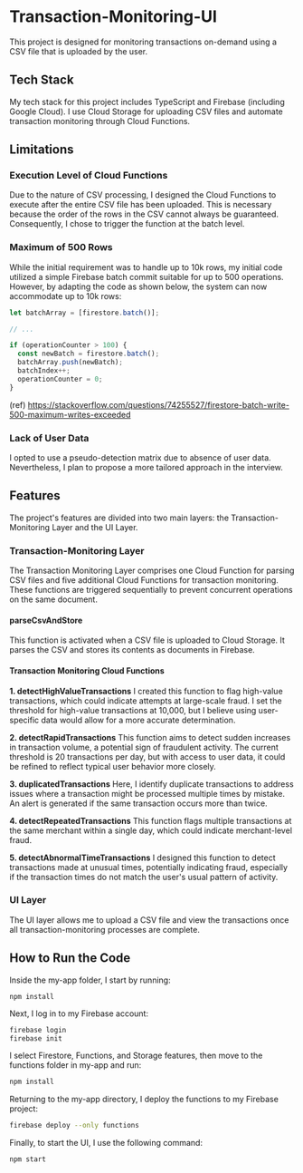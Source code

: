 # Transaction-Monitoring-UI

This project is designed for monitoring transactions on-demand using a CSV file that is uploaded by the user.

## Tech Stack

My tech stack for this project includes TypeScript and Firebase (including Google Cloud). I use Cloud Storage for uploading CSV files and automate transaction monitoring through Cloud Functions.

## Limitations

### Execution Level of Cloud Functions

Due to the nature of CSV processing, I designed the Cloud Functions to execute after the entire CSV file has been uploaded. This is necessary because the order of the rows in the CSV cannot always be guaranteed. Consequently, I chose to trigger the function at the batch level.

### Maximum of 500 Rows

While the initial requirement was to handle up to 10k rows, my initial code utilized a simple Firebase batch commit suitable for up to 500 operations. However, by adapting the code as shown below, the system can now accommodate up to 10k rows:

```typescript
let batchArray = [firestore.batch()];

// ...

if (operationCounter > 100) {
  const newBatch = firestore.batch();
  batchArray.push(newBatch);
  batchIndex++;
  operationCounter = 0;
}
```
(ref) https://stackoverflow.com/questions/74255527/firestore-batch-write-500-maximum-writes-exceeded
### Lack of User Data
I opted to use a pseudo-detection matrix due to absence of user data. Nevertheless, I plan to propose a more tailored approach in the interview.

## Features
The project's features are divided into two main layers: the Transaction-Monitoring Layer and the UI Layer.

### Transaction-Monitoring Layer
The Transaction Monitoring Layer comprises one Cloud Function for parsing CSV files and five additional Cloud Functions for transaction monitoring. These functions are triggered sequentially to prevent concurrent operations on the same document.

#### parseCsvAndStore
This function is activated when a CSV file is uploaded to Cloud Storage. It parses the CSV and stores its contents as documents in Firebase.

#### Transaction Monitoring Cloud Functions
**1. detectHighValueTransactions**
I created this function to flag high-value transactions, which could indicate attempts at large-scale fraud. I set the threshold for high-value transactions at 10,000, but I believe using user-specific data would allow for a more accurate determination.

**2. detectRapidTransactions**
This function aims to detect sudden increases in transaction volume, a potential sign of fraudulent activity. The current threshold is 20 transactions per day, but with access to user data, it could be refined to reflect typical user behavior more closely.

**3. duplicatedTransactions**
Here, I identify duplicate transactions to address issues where a transaction might be processed multiple times by mistake. An alert is generated if the same transaction occurs more than twice.

**4. detectRepeatedTransactions**
This function flags multiple transactions at the same merchant within a single day, which could indicate merchant-level fraud.

**5. detectAbnormalTimeTransactions**
I designed this function to detect transactions made at unusual times, potentially indicating fraud, especially if the transaction times do not match the user's usual pattern of activity.

### UI Layer
The UI layer allows me to upload a CSV file and view the transactions once all transaction-monitoring processes are complete.

## How to Run the Code
Inside the my-app folder, I start by running:

```command
npm install
```
Next, I log in to my Firebase account:

```bash
firebase login
firebase init
```
I select Firestore, Functions, and Storage features, then move to the functions folder in my-app and run:

```bash
npm install
```
Returning to the my-app directory, I deploy the functions to my Firebase project:

```bash
firebase deploy --only functions
```
Finally, to start the UI, I use the following command:

```bash
npm start
```
